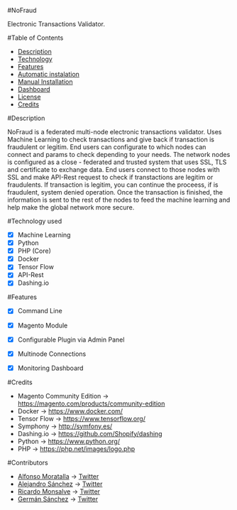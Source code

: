 #NoFraud

Electronic Transactions Validator. 

#Table of Contents

* [Description](https://github.com/onticsoluciones/nofraud#description)
* [Technology](https://github.com/onticsoluciones/nofraud#technology-used)
* [Features](https://github.com/onticsoluciones/nofraud#features)
* [Automatic instalation](https://github.com/onticsoluciones/nofraud/blob/master/doc/docker.md)
* [Manual Installation](https://github.com/onticsoluciones/nofraud/blob/master/doc/installation.md)
* [Dashboard](https://github.com/onticsoluciones/nofraud/blob/master/doc/dashboard.md)
* [License](https://github.com/onticsoluciones/nofraud/blob/master/LICENSE)
* [Credits](https://github.com/onticsoluciones/nofraud#credits)


#Description

NoFraud is a federated multi-node electronic transactions validator. Uses Machine Learning to check transactions and give back if transaction is fraudulent or legitim. End users can configurate to which nodes can connect and params to check depending to your needs. The network nodes is configured as a close - federated and trusted system that uses SSL, TLS and certificate to exchange data. End users connect to those nodes with SSL and make API-Rest request to check if transtactions are legitim or fraudulents. If transaction is legitim, you can continue the proceess, if is fraudulent, system denied operation. Once the transaction is finished, the information is sent to the rest of the nodes to feed the machine learning and help make the global network more secure.

#Technology used

- [x] Machine Learning
- [x] Python
- [x] PHP (Core)
- [x] Docker
- [x] Tensor Flow
- [x] API-Rest
- [x] Dashing.io

#Features

- [x] Command Line
- [x] Magento Module
- [x] Configurable Plugin via Admin Panel
- [x] Multinode Connections
- [x] Monitoring Dashboard


#Credits

- Magento Community Edition -> https://magento.com/products/community-edition
- Docker -> https://www.docker.com/
- Tensor Flow -> https://www.tensorflow.org/
- Symphony -> http://symfony.es/
- Dashing.io -> https://github.com/Shopify/dashing
- Python -> https://www.python.org/
- PHP -> https://php.net/images/logo.php

#Contributors

* [Alfonso Moratalla](https://github.com/alfonsomoratalla) -> [Twitter](https://twitter.com/alfonso_ng)
* [Alejandro Sánchez](https://github.com/alsanchez) -> [Twitter](https://twitter.com/alsanchez_)
* [Ricardo Monsalve](https://github.com/ricarmon) -> [Twitter](https://twitter.com/ricarmonsalve)
* [Germán Sánchez](https://github.com/yercito) -> [Twitter](https://twitter.com/yeroncio)



